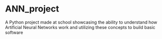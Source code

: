 # ANN_project
A Python project made at school showcasing the ability to understand how Artificial Neural Networks work and utilizing these concepts to build basic software 
